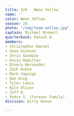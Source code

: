 ```yaml
---
title: S24 - Neon Yellow
name: ''
color: Neon Yellow
season: 24
photo: "/img/team-yellow.jpg"
captain: Michael Bromell
quarterback: Daniel D.
members:
- Christopher Daniel
- Sean Dickson
- Chris Goodale
- Kevin Hamilton
- Dinora Hernandez
- Zach Huete
- Mark Japinga
- Dan King
- Tyler Lewis
- Kyle Oliver
- Jeff R.
- Pedro S. (Forever Family)
division: Dirty Goose

---
```

